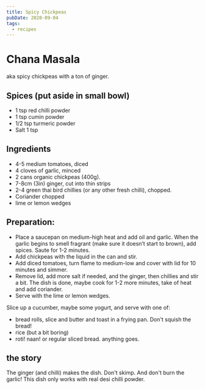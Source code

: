 ```yaml
---
title: Spicy Chickpeas
pubDate: 2020-09-04
tags:
  - recipes
---
```


# Chana Masala

aka spicy chickpeas with a ton of ginger.

## Spices (put aside in small bowl)

- 1 tsp red chilli powder
- 1 tsp cumin powder
- 1/2 tsp turmeric powder
- Salt 1 tsp

## Ingredients

- 4-5 medium tomatoes, diced
- 4 cloves of garlic, minced
- 2 cans organic chickpeas (400g).
- 7-8cm (3in) ginger, cut into thin strips
- 2-4 green thai bird chillies (or any other fresh chilli), chopped.
- Coriander chopped
- lime or lemon wedges

## Preparation:

- Place a saucepan on medium-high heat and add oil and garlic. When the garlic begins to smell fragrant (make sure it doesn’t start to brown), add spices. Saute for 1-2 minutes.
- Add chickpeas with the liquid in the can and stir.
- Add diced tomatoes, turn flame to medium-low and cover with lid for 10 minutes and simmer.
- Remove lid, add more salt if needed, and the ginger, then chillies and stir a bit. The dish is done, maybe cook for 1-2 more minutes, take of heat and add coriander.
- Serve with the lime or lemon wedges.

Slice up a cucumber, maybe some yogurt, and serve with one of:

- bread rolls, slice and butter and toast in a frying pan. Don't squish the bread!
- rice (but a bit boring)
- roti! naan! or regular sliced bread. anything goes.

## the story

The ginger (and chilli) makes the dish. Don't skimp. And don't burn the garlic! This dish only works with real desi chilli powder.
